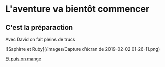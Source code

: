 
# L'aventure va bientôt commencer

## C'est la préparaction

Avec David on fait pleins de trucs

![Saphirre et Ruby](/images/Capture d’écran de 2019-02-02 01-26-11.png)

[Et puis on mange](https://www.seb.be/sites/default/files/recette/livre/Recettes%20Actifry%20FZ7001_0.pdf)



